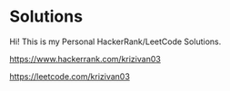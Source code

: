 # Solutions
Hi!
This is my Personal HackerRank/LeetCode Solutions.

https://www.hackerrank.com/krizivan03

https://leetcode.com/krizivan03

